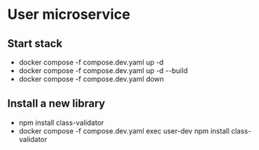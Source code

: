 # User microservice

## Start stack

- docker compose -f compose.dev.yaml up -d
- docker compose -f compose.dev.yaml up -d --build
- docker compose -f compose.dev.yaml down

## Install a new library

- npm install class-validator
- docker compose -f compose.dev.yaml exec user-dev npm install class-validator
